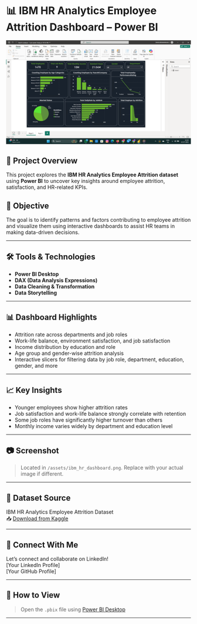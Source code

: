 # 📊 IBM HR Analytics Employee Attrition Dashboard – Power BI

![Dashboard Screenshot](ibm_hr_analysis.png)

## 📁 Project Overview
This project explores the **IBM HR Analytics Employee Attrition dataset** using **Power BI** to uncover key insights around employee attrition, satisfaction, and HR-related KPIs.

## 🎯 Objective
The goal is to identify patterns and factors contributing to employee attrition and visualize them using interactive dashboards to assist HR teams in making data-driven decisions.

---

## 🛠️ Tools & Technologies
- **Power BI Desktop**
- **DAX (Data Analysis Expressions)**
- **Data Cleaning & Transformation**
- **Data Storytelling**

---

## 📊 Dashboard Highlights
- Attrition rate across departments and job roles
- Work-life balance, environment satisfaction, and job satisfaction
- Income distribution by education and role
- Age group and gender-wise attrition analysis
- Interactive slicers for filtering data by job role, department, education, gender, and more

---

## 📈 Key Insights
- Younger employees show higher attrition rates
- Job satisfaction and work-life balance strongly correlate with retention
- Some job roles have significantly higher turnover than others
- Monthly income varies widely by department and education level

---

## 📷 Screenshot
> Located in `/assets/ibm_hr_dashboard.png`. Replace with your actual image if different.

---

## 📎 Dataset Source
IBM HR Analytics Employee Attrition Dataset  
📥 [Download from Kaggle](https://www.kaggle.com/datasets/pavansubhasht/ibm-hr-analytics-attrition-dataset)

---

## 🔗 Connect With Me
Let’s connect and collaborate on LinkedIn!  
[Your LinkedIn Profile]  
[Your GitHub Profile]

---

## 📌 How to View
> Open the `.pbix` file using [Power BI Desktop](https://powerbi.microsoft.com/desktop/)

---

